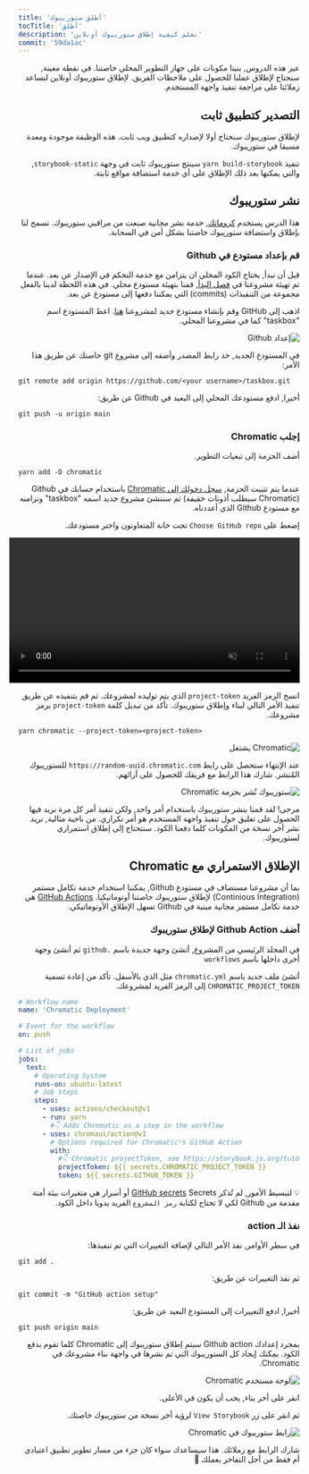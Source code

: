 ```yaml
---
title: 'أطلق ستوريبوك'
tocTitle: 'أطلق'
description: 'تعلم كيفية إطلاق ستوريبوك أونلاين'
commit: '59da1ac'
---
```


<div style="direction: rtl">

عبر هذه الدروس, بنينا مكونات على جهاز التطوير المحلي خاصتنا. في نقطة معينة, سنحتاج لإطلاق عملنا للحصول على ملاحظات الفريق. لإطلاق ستوريبوك أونلاين لنساعد زملائنا على مراجعة تنفيذ واجهة المستخدم.

## التصدير كتطبيق ثابت

لإطلاق ستوريبوك سنحتاج أولا لإصداره كتطبيق ويب ثابت. هذه الوظيفة موجودة ومعدة مسبقا في ستوريبوك.

تنفيذ `yarn build-storybook` سينتج ستوريبوك ثابت في وجهة `storybook-static`, والتي يمكنها بعد ذلك الإطلاق على أي خدمة استضافة مواقع ثابتة.

## نشر ستوريبوك

هذا الدرس يستخدم <a href="https://www.chromatic.com/?utm_source=storybook_website&utm_medium=link&utm_campaign=storybook">كروماتك</a>, خدمة نشر مجانية صنعت من مراقبي ستوريبوك. تسمح لنا بإطلاق واستضافة ستوريبوك خاصتنا بشكل أمن في السحابة.

### قم بإعداد مستودع في Github

قبل أن نبدأ, يحتاج الكود المحلي ان يتزامن مع خدمة التحكم في الإصدار عن بعد. عندما تم تهيئة مشروعنا في [فصل البدأ](/intro-to-storybook/react/en/get-started/), قمنا بتهيئة مستودع محلي. في هذه اللحظة لدينا بالفعل مجموعة من التنفيذات (commits) التي يمكننا دفعها إلى مستودع عن بعد.

اذهب إلى GitHub وقم بإنشاء مستودع جديد لمشروعنا [هنا](https://github.com/new). اعط المستودع اسم "taskbox" كما في مشروعنا المحلي.

![إعداد Github](/intro-to-storybook/github-create-taskbox.png)

في المستودع الجديد, خذ رابط المصدر وأضفه إلى مشروع git خاصتك عن طريق هذا الأمر:

<div style="direction: ltr">

```shell
git remote add origin https://github.com/<your username>/taskbox.git
```

</div>

أخيرا, ادفع مستودعك المحلي إلى البعيد في Github عن طريق:

<div style="direction: ltr">

```shell
git push -u origin main
```

</div>

### إجلب Chromatic

أضف الحزمة إلى تبعيات التطوير.

<div style="direction: ltr">

```shell
yarn add -D chromatic
```

</div>

عندما يتم تثبيت الحزمة, [سجل دخولك إلى Chromatic](https://www.chromatic.com/start/?utm_source=storybook_website&utm_medium=link&utm_campaign=storybook) باستخدام حسابك في Github (Chromatic سيطلب أذونات خفيفة) ثم سننشئ مشروع جديد اسمه "taskbox" ونزامنه مع مستودع Github الذي أعددناه.

إضغط على `Choose GitHub repo` تحت خانة المتعاونون واختر مستودعك.

<video autoPlay muted playsInline loop style="width:520px; margin: 0 auto;">
  <source
    src="/intro-to-storybook/chromatic-setup-learnstorybook.mp4"
    type="video/mp4"
  />
</video>

انسخ الرمز الفريد `project-token` الذي يتم توليده لمشروعك. ثم قم بتنفيذه عن طريق تنفيذ الأمر التالي لبناء وإطلاق ستوريبوك. تأكد من تبديل كلمة `project-token` برمز مشروعك.

<div style="direction: ltr">

```shell
yarn chromatic --project-token=<project-token>
```

</div>

![Chromatic يشتغل](/intro-to-storybook/chromatic-manual-storybook-console-log.png)

عند الإنتهاء ستحصل على رابط `https://random-uuid.chromatic.com` للستوريبوك المٌنشر. شارك هذا الرابط مع فريقك للحصول على أرائهم.

![ستوريبوك نٌشر بحزمة Chromatic](/intro-to-storybook/chromatic-manual-storybook-deploy-6-0.png)

مرحى! لقد قمنا بنشر ستوريبوك باستخدام أمر واحد, ولكن تنفيذ أمر كل مرة نريد فيها الحصول على تعليق حول تنفيذ واجهة المستخدم هو أمر تكراري. من ناحية مثالية, نريد نشر أخر نسخة من المكونات كلما دفعنا الكود. سنتحتاج إلى إطلاق استمراري لستوريبوك.

## الإطلاق الاستمراري مع Chromatic

بما أن مشروعنا مستضاف في مستودع Github, يمكننا استخدام خدمة تكامل مستمر (Continious Integration) لإطلاق ستوريبوك خاصتنا أوتوماتيكيا. [GitHub Actions](https://github.com/features/actions) هي خدمة تكامل مستمر مجانية مبنية في Github تسهل الإطلاق الأوتوماتيكي.

### أضف Github Action لإطلاق ستوريبوك

في المجلد الرئيسي من المشروع, أنشئ وجهة جديدة باسم `.github` ثم أنشئ وجهة أخرى داخلها باسم `workflows`

أنشئ ملف جديد باسم `chromatic.yml` مثل الذي بالأسفل. تأكد من إعادة تسمية `CHROMATIC_PROJECT_TOKEN` إلى الرمز الفريد لمشروعك.

<div style="direction: ltr">

```yaml:title=.github/workflows/chromatic.yml
# Workflow name
name: 'Chromatic Deployment'

# Event for the workflow
on: push

# List of jobs
jobs:
  test:
    # Operating System
    runs-on: ubuntu-latest
    # Job steps
    steps:
      - uses: actions/checkout@v1
      - run: yarn
        #👇 Adds Chromatic as a step in the workflow
      - uses: chromaui/action@v1
        # Options required for Chromatic's GitHub Action
        with:
          #👇 Chromatic projectToken, see https://storybook.js.org/tutorials/intro-to-storybook/react/ar/deploy/ to obtain it
          projectToken: ${{ secrets.CHROMATIC_PROJECT_TOKEN }}
          token: ${{ secrets.GITHUB_TOKEN }}
```

</div>

<div class="aside"><p>💡 لتبسيط الأمور, لم تُذكر <a href="https://help.github.com/en/actions/configuring-and-managing-workflows/creating-and-storing-encrypted-secrets">GitHub secrets</a> Secrets أو أسرار هي متغيرات بيئة أمنة مقدمة من Github لكي لا تحتاج لكتابة <code>رمز المشروع</code> الفريد يدويا داخل الكود.</p></div>

### نفذ الـ action

في سطر الأوامر, نفذ الأمر التالي لإضافة التغييرات التي تم تنفيذها:

<div style="direction: ltr">

```shell
git add .
```

</div>

ثم نفذ التغييرات عن طريق:

<div style="direction: ltr">

```shell
git commit -m "GitHub action setup"
```

</div>

أخيرا, ادفع التغييرات إلى المستودع البعيد عن طريق:

<div style="direction: ltr">

```shell
git push origin main
```

</div>

بمجرد إعدادك Github action سيتم إطلاق ستوريبوك إلى Chromatic كلما تقوم بدفع الكود. يمكنك إيجاد كل الستوريبوك التي تم نشرها في واجهة بناء مشروعك في Chromatic.

![لوحة مستخدم Chromatic](/intro-to-storybook/chromatic-user-dashboard.png)

انقر على أخر بناء, يجب أن يكون في الأعلى.

ثم انقر على زر `View Storybook` لرؤية أخر نسخة من ستوريبوك خاصتك.

![رابط ستوريبوك في Chromatic](/intro-to-storybook/chromatic-build-storybook-link.png)

شارك الرابط مع زملائك. هذا سيساعدك سواء كان جزء من مسار تطوير تطبيق اعتيادي أم فقط من أجل التفاخر بعملك 💅

</div>
